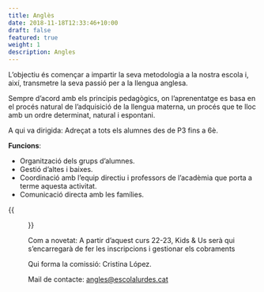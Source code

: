 ```yaml
---
title: Anglès
date: 2018-11-18T12:33:46+10:00
draft: false
featured: true
weight: 1
description: Angles
---
```

L’objectiu és començar a impartir la seva metodologia a la nostra escola i, així, transmetre la seva passió per a la llengua anglesa. 

Sempre d’acord amb els principis pedagògics, on l’aprenentatge es basa en el procés natural de l’adquisició de la llengua materna, un procés que te lloc amb un ordre determinat, natural i espontani.

A qui va dirigida: Adreçat a tots els alumnes des de P3 fins a 6è.

**Funcions**:

* Organització dels grups d’alumnes.
* Gestió d’altes i baixes.
* Coordinació amb l’equip directiu i professors de l’acadèmia que porta a terme aquesta activitat.
* Comunicació directa amb les famílies.

{{<figure src="/images/fotoKIds-300x187.png#floatleft" caption="Kids and Us" class="floatleft">}}

Com a novetat: A partir d’aquest curs 22-23, Kids & Us serà qui s’encarregarà de fer les inscripcions i gestionar els cobraments







Qui forma la comissió: Cristina López.

Mail de contacte: angles@escolalurdes.cat